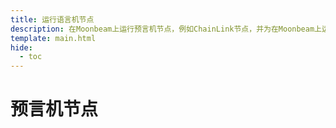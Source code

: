 ```yaml
---
title: 运行语言机节点
description: 在Moonbeam上运行预言机节点，例如ChainLink节点，并为在Moonbeam上运行的智能合约提供链下数据。
template: main.html
hide:
  - toc
---
```


<h1 class='subsection-title'>预言机节点</h1>
<div class='subsection-wrapper'></div>